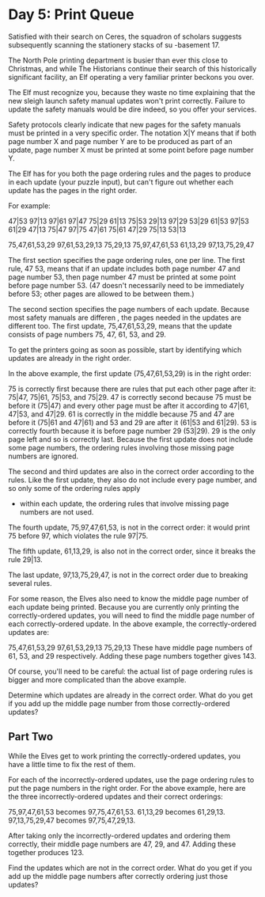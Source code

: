 # Day 5: Print Queue
Satisfied with their search on Ceres, the squadron of scholars suggests subsequently scanning the stationery stacks of su
-basement 17.

The North Pole printing department is busier than ever this close to Christmas, and while The Historians
continue their search of this historically significant facility, an Elf operating a very familiar printer beckons you over.

The Elf must recognize you, because they waste no time explaining that the new sleigh launch safety manual
updates won't print correctly. Failure to update the safety manuals would be dire indeed, so you offer your services.

Safety protocols clearly indicate that new pages for the safety manuals must be printed in a very
specific order. The notation X|Y means that if both page number X and page number Y are to
be produced as part of an update, page number X must be printed at some point before page number Y.

The Elf has for you both the page ordering rules and the pages to produce in each update (your
puzzle input), but can't figure out whether each update has the pages in the right order.

For example:

47|53
97|13
97|61
97|47
75|29
61|13
75|53
29|13
97|29
53|29
61|53
97|53
61|29
47|13
75|47
97|75
47|61
75|61
47|29
75|13
53|13

75,47,61,53,29
97,61,53,29,13
75,29,13
75,97,47,61,53
61,13,29
97,13,75,29,47

The first section specifies the page ordering rules, one per line. The first rule, 47
53, means that if an update includes both page number 47 and page number 53, then page number 47
must be printed at some point before page number 53. (47 doesn't necessarily need to be immediately
before 53; other pages are allowed to be between them.)

The second section specifies the page numbers of each update. Because most safety manuals are differen
, the pages needed in the updates are different too. The first update, 75,47,61,53,29,
means that the update consists of page numbers 75, 47, 61, 53, and 29.

To get the printers going as soon as possible, start by identifying which updates are already in
the right order.

In the above example, the first update (75,47,61,53,29) is in the right order:

75 is correctly first because there are rules that put each other page after it: 75|47, 75|61, 75|53, and 75|29.
47 is correctly second because 75 must be before it (75|47) and every other page must be after it according to 47|61, 47|53, and 47|29.
61 is correctly in the middle because 75 and 47 are before it (75|61 and 47|61) and 53 and 29 are after it (61|53 and 61|29).
53 is correctly fourth because it is before page number 29 (53|29).
29 is the only page left and so is correctly last.
Because the first update does not include some page numbers, the ordering rules involving those missing page
numbers are ignored.

The second and third updates are also in the correct order according to the rules. Like the
first update, they also do not include every page number, and so only some of the ordering rules apply
- within each update, the ordering rules that involve missing page numbers are not used.

The fourth update, 75,97,47,61,53, is not in the correct order: it would print 75 before 97,
which violates the rule 97|75.

The fifth update, 61,13,29, is also not in the correct order, since it breaks the rule 29|13.

The last update, 97,13,75,29,47, is not in the correct order due to breaking several rules.

For some reason, the Elves also need to know the middle page number of each update being printed.
Because you are currently only printing the correctly-ordered updates, you will need to find the
middle page number of each correctly-ordered update. In the above example, the correctly-ordered updates
are:

75,47,61,53,29
97,61,53,29,13
75,29,13
These have middle page numbers of 61, 53, and 29 respectively. Adding these page numbers together gives 143.

Of course, you'll need to be careful: the actual list of page ordering rules is bigger and more complicated
than the above example.

Determine which updates are already in the correct order. What do you get if you add up the
middle page number from those correctly-ordered updates?

## Part Two
While the Elves get to work printing the correctly-ordered updates, you have a little time to fix the
rest of them.

For each of the incorrectly-ordered updates, use the page ordering rules to put the page numbers in
the right order. For the above example, here are the three incorrectly-ordered updates and their correct
orderings:

75,97,47,61,53 becomes 97,75,47,61,53.
61,13,29 becomes 61,29,13.
97,13,75,29,47 becomes 97,75,47,29,13.

After taking only the incorrectly-ordered updates and ordering them correctly, their middle page numbers
are 47, 29, and 47. Adding these together produces 123.

Find the updates which are not in the correct order. What do you get if you add up the middle page
numbers after correctly ordering just those updates?
